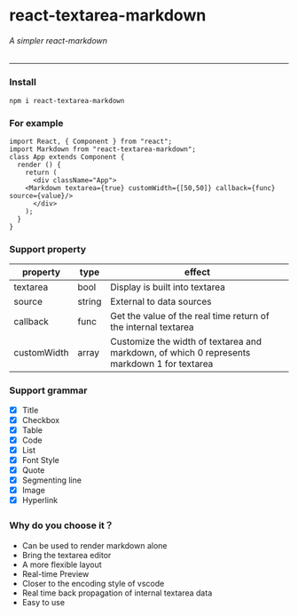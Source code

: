 # react-textarea-markdown
###### A simpler react-markdown

---
### Install
```
npm i react-textarea-markdown
```
### For example
```
import React, { Component } from "react";
import Markdown from "react-textarea-markdown";
class App extends Component {
  render () {
    return (
      <div className="App">
	<Markdown textarea={true} customWidth={[50,50]} callback={func} source={value}/>
      </div>
    );
  }
}
```

### Support property

| property | type | effect|
| --- | --- | ---- |
|textarea|bool| Display is built into textarea|
|source|string|External to data sources|
|callback|func|Get the value of the real time return of the internal textarea|
|customWidth|array|Customize the width of textarea and markdown, of which 0 represents markdown 1 for textarea|

### Support grammar

- [x] Title
- [x] Checkbox
- [x] Table
- [x] Code
- [x] List
- [x] Font Style
- [x] Quote
- [x] Segmenting line
- [x] Image
- [x] Hyperlink

### Why do you choose it？
+ Can be used to render markdown alone
+ Bring the textarea editor
+ A more flexible layout
+ Real-time Preview
+ Closer to the encoding style of vscode
+ Real time back propagation of internal textarea data
+ Easy to use
